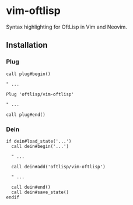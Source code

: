 # vim-oftlisp

Syntax highlighting for OftLisp in Vim and Neovim.

## Installation

### Plug

```vim
call plug#begin()

" ...

Plug 'oftlisp/vim-oftlisp'

" ...

call plug#end()
```

### Dein

```vim
if dein#load_state('...')
  call dein#begin('...')

  " ...

  call dein#add('oftlisp/vim-oftlisp')

  " ...

  call dein#end()
  call dein#save_state()
endif
```
